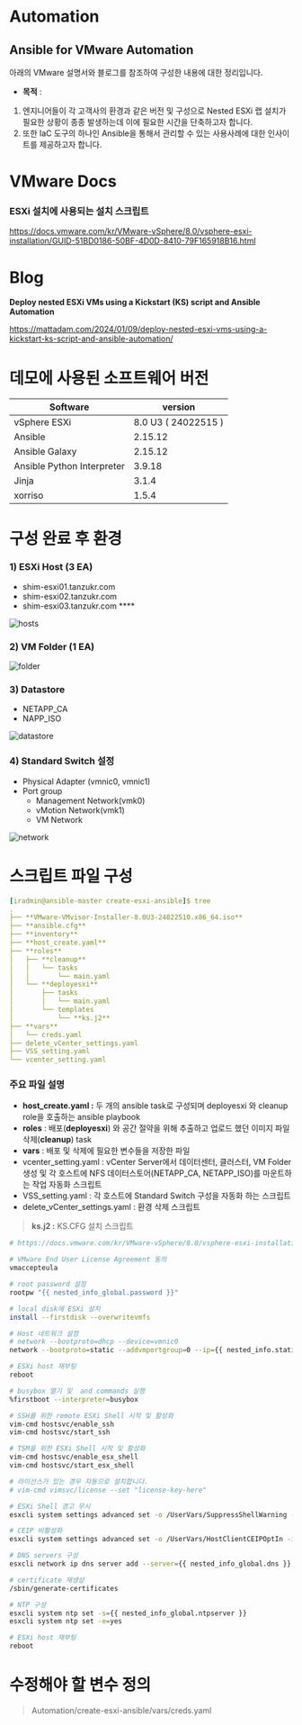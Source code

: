 # Automation
## Ansible for VMware Automation

아래의 VMware 설명서와 블로그를 참조하여 구성한 내용에 대한 정리입니다. 

- **목적** : 
1) 엔지니어들이 각 고객사의 환경과 같은 버전 및 구성으로 Nested ESXi 랩 설치가 필요한 상황이 종종 발생하는데 이에 필요한 시간을 단축하고자 합니다.
2) 또한 IaC 도구의 하나인 Ansible을 통해서 관리할 수 있는 사용사례에 대한 인사이트를 제공하고자 합니다.

# VMware Docs

### **ESXi 설치에 사용되는 설치 스크립트**

https://docs.vmware.com/kr/VMware-vSphere/8.0/vsphere-esxi-installation/GUID-51BD0186-50BF-4D0D-8410-79F165918B16.html

# Blog

**Deploy nested ESXi VMs using a Kickstart (KS) script and Ansible Automation**

https://mattadam.com/2024/01/09/deploy-nested-esxi-vms-using-a-kickstart-ks-script-and-ansible-automation/

# **데모에 사용된 소프트웨어 버전**

| Software | version |
| --- | --- |
| vSphere ESXi | 8.0 U3 ( 24022515 ) |
| Ansible | 2.15.12 |
| Ansible Galaxy | 2.15.12 |
| Ansible Python Interpreter | 3.9.18 |
| Jinja | 3.1.4 |
| xorriso | 1.5.4 |

# 구성 완료 후 환경

### 1) ESXi Host (3 EA)

- shim-esxi01.tanzukr.com
- shim-esxi02.tanzukr.com
- shim-esxi03.tanzukr.com       ****

![hosts](https://github.com/user-attachments/assets/d2aa09ea-5cec-4261-9701-ef100649e002)

### 2) VM Folder (1 EA)

![folder](https://github.com/user-attachments/assets/c445a1b4-d4d6-4d76-aa8f-ae6e2bbfa805)

### 3) Datastore

- NETAPP_CA
- NAPP_ISO

![datastore](https://github.com/user-attachments/assets/c9ee5042-d428-435c-9a45-7d64f0d9a7ef)

### 4) Standard Switch 설정

- Physical Adapter (vmnic0, vmnic1)
- Port group
    - Management Network(vmk0)
    - vMotion Network(vmk1)
    - VM Network

![network](https://github.com/user-attachments/assets/79c6e45f-cae3-4c6a-a136-af8a93403d7e)

# 스크립트 파일 구성

```yaml
[iradmin@ansible-master create-esxi-ansible]$ tree
.
├── **VMware-VMvisor-Installer-8.0U3-24022510.x86_64.iso**
├── **ansible.cfg**
├── **inventory**
├── **host_create.yaml**
├── **roles**
│   ├── **cleanup**
│   │   └── tasks
│   │       └── main.yaml
│   └── **deployesxi**
│       ├── tasks
│       │   └── main.yaml
│       └── templates
│           └── **ks.j2**
├── **vars**
│   └── creds.yaml
├── delete_vCenter_settings.yaml
├── VSS_setting.yaml
└── vcenter_setting.yaml
```

### **주요 파일 설명**

- **host_create.yaml :** 두 개의 ansible task로 구성되며 deployesxi 와 cleanup role을 호출하는 ansible playbook
- **roles** : 배포(**deployesxi**) 와 공간 절약을 위해 추출하고 업로드 했던 이미지 파일 삭제(**cleanup**) task
- **vars** : 배포 및 삭제에 필요한 변수들을 저장한 파일
- vcenter_setting.yaml : vCenter Server에서 데이터센터, 클러스터, VM Folder 생성 및 각 호스트에 NFS 데이터스토어(NETAPP_CA, NETAPP_ISO)를 마운트하는 작업 자동화 스크립트
- VSS_setting.yaml : 각 호스트에 Standard Switch 구성을 자동화 하는 스크립트
- delete_vCenter_settings.yaml : 환경 삭제 스크립트

> **ks.j2 :** KS.CFG  설치 스크립트
> 

```bash
# https://docs.vmware.com/kr/VMware-vSphere/8.0/vsphere-esxi-installation/GUID-51BD0186-50BF-4D0D-8410-79F165918B16.html 

# VMware End User License Agreement 동의
vmaccepteula

# root password 설정
rootpw "{{ nested_info_global.password }}"

# local disk에 ESXi 설치
install --firstdisk --overwritevmfs

# Host 네트워크 설정
# network --bootproto=dhcp --device=vmnic0
network --bootproto=static --addvmportgroup=0 --ip={{ nested_info.staticip }} --netmask={{ nested_info_global.staticmask }} --gateway={{ nested_info_global.gateway }} --nameserver={{ nested_info_global.dns }} --hostname={{ nested_info.fqdn }} 

# ESXi host 재부팅
reboot

# busybox 열기 및  and commands 실행
%firstboot --interpreter=busybox

# SSH를 위한 remote ESXi Shell 시작 및 활성화
vim-cmd hostsvc/enable_ssh
vim-cmd hostsvc/start_ssh

# TSM을 위한 ESXi Shell 시작 및 활성화
vim-cmd hostsvc/enable_esx_shell
vim-cmd hostsvc/start_esx_shell

# 라이선스가 있는 경우 자동으로 설치합니다.
# vim-cmd vimsvc/license --set "license-key-here"

# ESXi Shell 경고 무시
esxcli system settings advanced set -o /UserVars/SuppressShellWarning -i 1

# CEIP 비활성화
esxcli system settings advanced set -o /UserVars/HostClientCEIPOptIn -i 2

# DNS servers 구성
esxcli network ip dns server add --server={{ nested_info_global.dns }}

# certificate 재생성
/sbin/generate-certificates

# NTP 구성
esxcli system ntp set -s={{ nested_info_global.ntpserver }}
esxcli system ntp set -e=yes

# ESXi host 재부팅
reboot
```

# **수정해야 할 변수 정의**

> Automation/create-esxi-ansible/vars/creds.yaml
>
